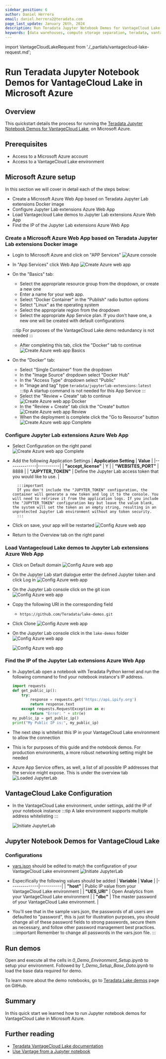 ```yaml
---
sidebar_position: 6
author: Daniel Herrera
email: daniel.herrera2@teradata.com
page_last_update: January 26th, 2024
description: Run Teradata Jupyter Notebook Demos for VantageCloud Lake in Azure
keywords: [data warehouses, compute storage separation, teradata, vantage, cloud data platform, business intelligence, enterprise analytics, jupyter, teradatasql, ipython-sql, cloud computing, machine learning, sagemaker, vantagecloud, vantagecloud lake, lake]
---
```


import VantageCloudLakeRequest from './_partials/vantagecloud-lake-request.md';

# Run Teradata Jupyter Notebook Demos for VantageCloud Lake in Microsoft Azure


## Overview
This quickstart details the process for running the [Teradata Jupyter Notebook Demos for VantageCloud Lake](https://github.com/Teradata/lake-demos), on Microsoft Azure.

## Prerequisites
* Access to a Microsoft Azure account
* Access to a VantageCloud Lake environment
        <VantageCloudLakeRequest />

## Microsoft Azure setup
In this section we will cover in detail each of the steps below:

* Create a Microsoft Azure Web App based on Teradata Jupyter Lab extensions Docker image
* Configure Jupyter Lab extensions Azure Web App
* Load Vantagecloud Lake demos to Jupyter Lab extensions Azure Web App
* Find the IP of the Jupyter Lab extensions Azure Web App

### Create a Microsoft Azure Web App based on Teradata Jupyter Lab extensions Docker image
* Login to Microsoft Azure and click on "APP Services"
        ![Azure console](./images/vantagecloud-lake-demo-jupyter-azure/azure-console-0.PNG)

* In "App Services" click Web App
        ![Create Azure web app](./images/vantagecloud-lake-demo-jupyter-azure/azure-app-service-1.PNG)

* On the "Basics" tab:
    * Select the appropriate resource group from the dropdown, or create a new one
    * Enter a name for your web app.
    * Select "Docker Container" in the "Publish" radio button options
    * Select "Linux" as the operating system
    * Select the appropriate region from the dropdown
    * Select the appropriate App Service plan. If you don't have one, a new one will be created with default configurations

    :::tip
    For purposes of the VantageCloud Lake demo redundancy is not needed
    :::
    
    * After completing this tab, click the "Docker" tab to continue
    ![Create Azure web app Basics](./images/vantagecloud-lake-demo-jupyter-azure/azure-app-service-2.PNG)

* On the "Docker" tab:
    * Select "Single Container" from the dropdown
    * In the "Image Source" dropdown select "Docker Hub"
    * In the "Access Type" dropdown select "Public"
    * In "Image and tag" type `teradata/jupyterlab-extensions:latest`
    :::tip
    A startup command is not needed for this App Service
    :::
    * Select the "Review + Create" tab to continue
    ![Create Azure web app Docker](./images/vantagecloud-lake-demo-jupyter-azure/azure-app-service-3.PNG)
    * In the "Review + Create" tab click the "Create" button
    ![Create Azure web app Review](./images/vantagecloud-lake-demo-jupyter-azure/azure-app-service-4.PNG)
    * When the deployment is complete click the "Go to Resource" button
    ![Create Azure web app Complete](./images/vantagecloud-lake-demo-jupyter-azure/azure-app-service-deployment-complete-5.PNG)

### Configure Jupyter Lab extensions Azure Web App
* Select Configuration on the right panel
        ![Create Azure web app Complete](./images/vantagecloud-lake-demo-jupyter-azure/azure-app-service-resource-6.PNG)

* Add the following Application Settings
        | **Application Setting** | **Value** |
        |--------------|-----------|
        | **"accept_license"**     | Y |
        | **"WEBSITES_PORT"**  | 8888 |
        | **"JUPYTER_TOKEN"**      | Define the Jupyter Lab access token that you would like to use. |

        :::important
        If you don't include the "JUPYTER_TOKEN" configuration, the container will generate a new token and log it to the console. You will need to retrieve it from the application logs. If you include the "JUPYTER_TOKEN" configuration key but leave the value blank, the system will set the token as an empty string, resulting in an unprotected Jupyter Lab environment without any token security.
        :::

* Click on save, your app will be restarted
        ![Config Azure web app](./images/vantagecloud-lake-demo-jupyter-azure/azure-app-service-resource-config-7.PNG)

* Return to the Overview tab on the right panel

### Load Vantagecloud Lake demos to Jupyter Lab extensions Azure Web App
* Click on Default domain
        ![Config Azure web app](./images/vantagecloud-lake-demo-jupyter-azure/azure-app-service-resource-8.PNG)

* On the Jupyter Lab start dialogue enter the defined Jupyter token and click Log in
        ![Config Azure web app](./images/vantagecloud-lake-demo-jupyter-azure/azure-jupyter-console-auth-9.PNG)

* On the Jupyter Lab console click on the git icon
        ![Config Azure web app](./images/vantagecloud-lake-demo-jupyter-azure/azure-jupyter-console-10.PNG)

* Copy the following URI in the corresponding field
    * `https://github.com/Teradata/lake-demos.git`
* Click Clone
    ![Config Azure web app](./images/vantagecloud-lake-demo-jupyter-azure/azure-jupyter-console-clone-11.PNG)

* On the Jupyter Lab console click in the `lake-demos` folder
    ![Config Azure web app](./images/vantagecloud-lake-demo-jupyter-azure/azure-jupyter-console-click-lake-demos-12.PNG)

    ![Config Azure web app](./images/vantagecloud-lake-demo-jupyter-azure/azure-jupyter-console-lakedemos-13.PNG)

### Find the IP of the Jupyter Lab extensions Azure Web App
* In JupyterLab open a notebook with Teradata Python kernel and run the following command to find your notebook instance's IP address.
    ``` python , id="lakedemos_azure_first_config", role="emits-gtm-events, content-editable"
    import requests
    def get_public_ip():
        try:
            response = requests.get('https://api.ipify.org')
            return response.text
        except requests.RequestException as e:
            return "Error: " + str(e)
    my_public_ip = get_public_ip()
    print("My Public IP is:", my_public_ip)
    ```

* The next step is whitelist this IP in your VantageCloud Lake environment to allow the connection
* This is for purposes of this guide and the notebook demos. For production environments, a more robust networking setting might be needed
* Azure App Service offers, as well, a list of all possible IP addresses that the service might expose. This is under the overview tab
    ![Loaded JupyterLab](./images/vantagecloud-lake-demo-jupyter-azure/azure-app-service-ips-14.PNG)

## VantageCloud Lake Configuration
* In the VantageCloud Lake environment, under settings, add the IP of your notebook instance
    :::tip
    A lake environment supports multiple address whitelisting
    :::

    ![Initiate JupyterLab](./images/vantagecloud-lake-demo-jupyter-sagemaker/sagemaker-lake.PNG)

## Jupyter Notebook Demos for VantageCloud Lake

### Configurations
* [vars.json](https://github.com/Teradata/lake-demos/blob/main/vars.json) should be edited to match the configuration of your VantageCloud Lake environment 
    ![Initiate JupyterLab](./images/vantagecloud-lake-demo-jupyter-sagemaker/sagemaker-vars.PNG)

* Especifically the following values should be added 
    | **Variable** | **Value** |
    |--------------|-----------|
    | **"host"**     | Public IP value from your VantageCloud Lake environment |
    | **"UES_URI"**  | Open Analytics from your VantageCloud Lake environment |
    | **"dbc"**      | The master password of your VantageCloud Lake environment. |

* You'll see that in the sample vars.json, the passwords of all users are defaulted to "password", this is just for illustration purposes, you should change all of these password fields to strong passwords, secure them as necessary, and follow other password management best practices.
    :::important
    Remember to change all passwords in the vars.json file.
    :::

## Run demos
Open and execute all the cells in *0_Demo_Environment_Setup.ipynb* to setup your environment. Followed by *1_Demo_Setup_Base_Data.ipynb* to load the base data required for demo.

To learn more about the demo notebooks, go to [Teradata Lake demos](https://github.com/Teradata/lake-demos) page on GitHub.

## Summary

In this quick start we learned how to run Jupyter notebook demos for VantageCloud Lake in Microsoft Azure.

## Further reading

* [Teradata VantageCloud Lake documentation](https://docs.teradata.com/r/Teradata-VantageCloud-Lake/Getting-Started-First-Sign-On-by-Organization-Admin)
* [Use Vantage from a Jupyter notebook](../analyze-data/jupyter.md)